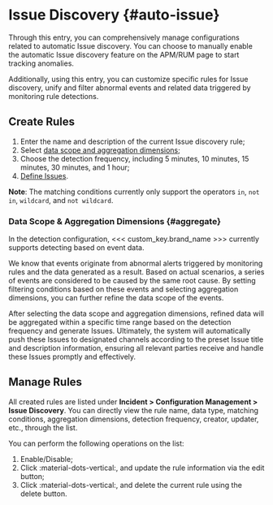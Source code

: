 # Issue Discovery {#auto-issue}

Through this entry, you can comprehensively manage configurations related to automatic Issue discovery. You can choose to manually enable the automatic Issue discovery feature on the APM/RUM page to start tracking anomalies.

Additionally, using this entry, you can customize specific rules for Issue discovery, unify and filter abnormal events and related data triggered by monitoring rule detections.

## Create Rules

1. Enter the name and description of the current Issue discovery rule;
2. Select [data scope and aggregation dimensions](#aggregate);
3. Choose the detection frequency, including 5 minutes, 10 minutes, 15 minutes, 30 minutes, and 1 hour;
4. [Define Issues](../issue.md).

**Note**: The matching conditions currently only support the operators `in`, `not in`, `wildcard`, and `not wildcard`.

### Data Scope & Aggregation Dimensions {#aggregate}

In the detection configuration, <<< custom_key.brand_name >>> currently supports detecting based on event data.

We know that events originate from abnormal alerts triggered by monitoring rules and the data generated as a result. Based on actual scenarios, a series of events are considered to be caused by the same root cause. By setting filtering conditions based on these events and selecting aggregation dimensions, you can further refine the data scope of the events.

After selecting the data scope and aggregation dimensions, refined data will be aggregated within a specific time range based on the detection frequency and generate Issues. Ultimately, the system will automatically push these Issues to designated channels according to the preset Issue title and description information, ensuring all relevant parties receive and handle these Issues promptly and effectively.

## Manage Rules

All created rules are listed under **Incident > Configuration Management > Issue Discovery**. You can directly view the rule name, data type, matching conditions, aggregation dimensions, detection frequency, creator, updater, etc., through the list.

You can perform the following operations on the list:

1. Enable/Disable;
2. Click :material-dots-vertical:, and update the rule information via the edit button;
3. Click :material-dots-vertical:, and delete the current rule using the delete button.